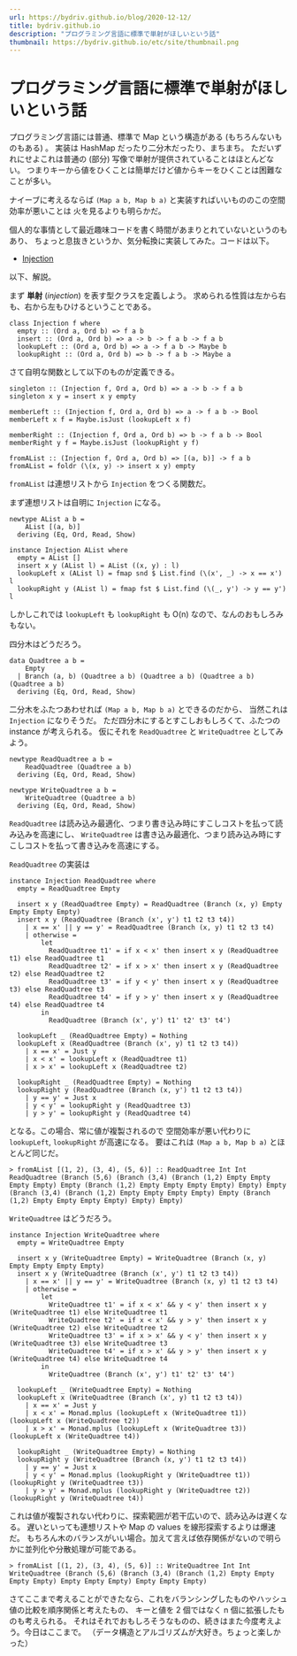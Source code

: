 ```yaml
---
url: https://bydriv.github.io/blog/2020-12-12/
title: bydriv.github.io
description: "プログラミング言語に標準で単射がほしいという話"
thumbnail: https://bydriv.github.io/etc/site/thumbnail.png
---
```


# プログラミング言語に標準で単射がほしいという話

プログラミング言語には普通、標準で Map という構造がある (もちろんないものもある) 。
実装は HashMap だったり二分木だったり、まちまち。
ただいずれにせよこれは普通の (部分) 写像で単射が提供されていることはほとんどない。
つまりキーから値をひくことは簡単だけど値からキーをひくことは困難なことが多い。

ナイーブに考えるならば `(Map a b, Map b a)` と実装すればいいもののこの空間効率が悪いことは
火を見るよりも明らかだ。

個人的な事情として最近趣味コードを書く時間があまりとれていないというのもあり、
ちょっと息抜きというか、気分転換に実装してみた。コードは以下。

- [Injection](../../misc/injection)

以下、解説。

まず **単射** (*injection*) を表す型クラスを定義しよう。
求められる性質は左から右も、右から左もひけるということである。

```
class Injection f where
  empty :: (Ord a, Ord b) => f a b
  insert :: (Ord a, Ord b) => a -> b -> f a b -> f a b
  lookupLeft :: (Ord a, Ord b) => a -> f a b -> Maybe b
  lookupRight :: (Ord a, Ord b) => b -> f a b -> Maybe a
```

さて自明な関数として以下のものが定義できる。

```
singleton :: (Injection f, Ord a, Ord b) => a -> b -> f a b
singleton x y = insert x y empty

memberLeft :: (Injection f, Ord a, Ord b) => a -> f a b -> Bool
memberLeft x f = Maybe.isJust (lookupLeft x f)

memberRight :: (Injection f, Ord a, Ord b) => b -> f a b -> Bool
memberRight y f = Maybe.isJust (lookupRight y f)

fromAList :: (Injection f, Ord a, Ord b) => [(a, b)] -> f a b
fromAList = foldr (\(x, y) -> insert x y) empty
```

`fromAList` は連想リストから `Injection` をつくる関数だ。

まず連想リストは自明に `Injection` になる。

```
newtype AList a b =
    AList [(a, b)]
  deriving (Eq, Ord, Read, Show)

instance Injection AList where
  empty = AList []
  insert x y (AList l) = AList ((x, y) : l)
  lookupLeft x (AList l) = fmap snd $ List.find (\(x', _) -> x == x') l
  lookupRight y (AList l) = fmap fst $ List.find (\(_, y') -> y == y') l
```

しかしこれでは `lookupLeft` も `lookupRight` も O(n) なので、なんのおもしろみもない。

四分木はどうだろう。

```
data Quadtree a b =
    Empty
  | Branch (a, b) (Quadtree a b) (Quadtree a b) (Quadtree a b) (Quadtree a b)
  deriving (Eq, Ord, Read, Show)
```

二分木をふたつあわせれば `(Map a b, Map b a)` とできるのだから、
当然これは `Injection` になりそうだ。
ただ四分木にするとすこしおもしろくて、ふたつの instance が考えられる。
仮にそれを `ReadQuadtree` と `WriteQuadtree` としてみよう。

```
newtype ReadQuadtree a b =
    ReadQuadtree (Quadtree a b)
  deriving (Eq, Ord, Read, Show)

newtype WriteQuadtree a b =
    WriteQuadtree (Quadtree a b)
  deriving (Eq, Ord, Read, Show)
```

`ReadQuadtree` は読み込み最適化、つまり書き込み時にすこしコストを払って読み込みを高速にし、
`WriteQuadtree` は書き込み最適化、つまり読み込み時にすこしコストを払って書き込みを高速にする。

`ReadQuadtree` の実装は

```
instance Injection ReadQuadtree where
  empty = ReadQuadtree Empty

  insert x y (ReadQuadtree Empty) = ReadQuadtree (Branch (x, y) Empty Empty Empty Empty)
  insert x y (ReadQuadtree (Branch (x', y') t1 t2 t3 t4))
    | x == x' || y == y' = ReadQuadtree (Branch (x, y) t1 t2 t3 t4)
    | otherwise =
        let
          ReadQuadtree t1' = if x < x' then insert x y (ReadQuadtree t1) else ReadQuadtree t1
          ReadQuadtree t2' = if x > x' then insert x y (ReadQuadtree t2) else ReadQuadtree t2
          ReadQuadtree t3' = if y < y' then insert x y (ReadQuadtree t3) else ReadQuadtree t3
          ReadQuadtree t4' = if y > y' then insert x y (ReadQuadtree t4) else ReadQuadtree t4
        in
          ReadQuadtree (Branch (x', y') t1' t2' t3' t4')

  lookupLeft _ (ReadQuadtree Empty) = Nothing
  lookupLeft x (ReadQuadtree (Branch (x', y) t1 t2 t3 t4))
    | x == x' = Just y
    | x < x' = lookupLeft x (ReadQuadtree t1)
    | x > x' = lookupLeft x (ReadQuadtree t2)

  lookupRight _ (ReadQuadtree Empty) = Nothing
  lookupRight y (ReadQuadtree (Branch (x, y') t1 t2 t3 t4))
    | y == y' = Just x
    | y < y' = lookupRight y (ReadQuadtree t3)
    | y > y' = lookupRight y (ReadQuadtree t4)
```

となる。この場合、常に値が複製されるので
空間効率が悪い代わりに `lookupLeft`, `lookupRight` が高速になる。
要はこれは `(Map a b, Map b a)` とほとんど同じだ。

```
> fromAList [(1, 2), (3, 4), (5, 6)] :: ReadQuadtree Int Int
ReadQuadtree (Branch (5,6) (Branch (3,4) (Branch (1,2) Empty Empty Empty Empty) Empty (Branch (1,2) Empty Empty Empty Empty) Empty) Empty (Branch (3,4) (Branch (1,2) Empty Empty Empty Empty) Empty (Branch (1,2) Empty Empty Empty Empty) Empty) Empty)
```

`WriteQuadtree` はどうだろう。

```
instance Injection WriteQuadtree where
  empty = WriteQuadtree Empty

  insert x y (WriteQuadtree Empty) = WriteQuadtree (Branch (x, y) Empty Empty Empty Empty)
  insert x y (WriteQuadtree (Branch (x', y') t1 t2 t3 t4))
    | x == x' || y == y' = WriteQuadtree (Branch (x, y) t1 t2 t3 t4)
    | otherwise =
        let
          WriteQuadtree t1' = if x < x' && y < y' then insert x y (WriteQuadtree t1) else WriteQuadtree t1
          WriteQuadtree t2' = if x < x' && y > y' then insert x y (WriteQuadtree t2) else WriteQuadtree t2
          WriteQuadtree t3' = if x > x' && y < y' then insert x y (WriteQuadtree t3) else WriteQuadtree t3
          WriteQuadtree t4' = if x > x' && y > y' then insert x y (WriteQuadtree t4) else WriteQuadtree t4
        in
          WriteQuadtree (Branch (x', y') t1' t2' t3' t4')

  lookupLeft _ (WriteQuadtree Empty) = Nothing
  lookupLeft x (WriteQuadtree (Branch (x', y) t1 t2 t3 t4))
    | x == x' = Just y
    | x < x' = Monad.mplus (lookupLeft x (WriteQuadtree t1)) (lookupLeft x (WriteQuadtree t2))
    | x > x' = Monad.mplus (lookupLeft x (WriteQuadtree t3)) (lookupLeft x (WriteQuadtree t4))

  lookupRight _ (WriteQuadtree Empty) = Nothing
  lookupRight y (WriteQuadtree (Branch (x, y') t1 t2 t3 t4))
    | y == y' = Just x
    | y < y' = Monad.mplus (lookupRight y (WriteQuadtree t1)) (lookupRight y (WriteQuadtree t3))
    | y > y' = Monad.mplus (lookupRight y (WriteQuadtree t2)) (lookupRight y (WriteQuadtree t4))
```

これは値が複製されない代わりに、探索範囲が若干広いので、読み込みは遅くなる。
遅いといっても連想リストや Map の values を線形探索するよりは爆速だ。
もちろん木のバランスがいい場合。加えて言えば依存関係がないので明らかに並列化や分散処理が可能である。

```
> fromAList [(1, 2), (3, 4), (5, 6)] :: WriteQuadtree Int Int
WriteQuadtree (Branch (5,6) (Branch (3,4) (Branch (1,2) Empty Empty Empty Empty) Empty Empty Empty) Empty Empty Empty)
```

さてここまで考えることができたなら、これをバランシングしたものやハッシュ値の比較を順序関係と考えたもの、
キーと値を 2 個ではなく n 個に拡張したものも考えられる。
それはそれでおもしろそうなものの、続きはまた今度考えよう。今日はここまで。
（データ構造とアルゴリズムが大好き。ちょっと楽しかった）
